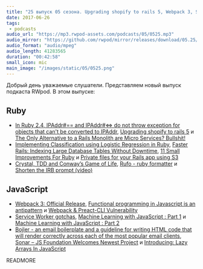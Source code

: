 ```yaml
---
title: "25 выпуск 05 сезона. Upgrading shopify to rails 5, Webpack 3, Service Worker gotchas, Rufo, Bojler, Sonar и прочее"
date: 2017-06-26
tags:
 - podcasts
audio_url: "https://mp3.rwpod-assets.com/podcasts/05/0525.mp3"
audio_mirror: "https://github.com/rwpod/mirror/releases/download/05.25/0525.mp3"
audio_format: "audio/mpeg"
audio_length: 41283565
duration: "00:42:58"
small_icon: mic
main_image: "/images/static/05/0525.png"
---
```


Добрый день уважаемые слушатели. Представляем новый выпуск подкаста RWpod. В этом выпуске:

## Ruby

 - [In Ruby 2.4, IPAddr#== and IPAddr#<=> do not throw exception for objects that can't be converted to IPAddr](http://blog.bigbinary.com/2017/06/21/ruby-2-4-ip-addr-methods-do-not-throw-exception-for-objects-that-cant-be-converted-to-ipaddr.html), [Upgrading shopify to rails 5](https://shopifyengineering.myshopify.com/blogs/engineering/upgrading-shopify-to-rails-5-0) и [The Only Alternative to a Rails Monolith are Micro Services? Bullshit!](https://apotonick.wordpress.com/2015/09/05/the-only-alternative-to-a-rails-monolith-are-micro-services-bullshit/)
 - [Implementing Classification using Logistic Regression in Ruby](http://www.practicalai.io/implementing-classification-using-logistic-regression-in-ruby/), [Faster Rails: Indexing Large Database Tables Without Downtime](https://semaphoreci.com/blog/2017/06/21/faster-rails-indexing-large-database-tables.html), [11 Small Improvements For Ruby](http://t-a-w.blogspot.gr/2017/06/11-small-improvements-for-ruby.html) и [Private files for your Rails app using S3](https://chrisherring.co/posts/private-files-for-your-rails-app-using-s3)
 - [Crystal, TDD and Conway’s Game of Life](https://medium.com/little-programming-joys/crystal-tdd-and-conways-game-of-life-2216721b916e), [Rufo - ruby formatter](https://github.com/asterite/rufo) и [Shorten the IRB prompt (video)](https://twitter.com/wintermeyer/status/878860723304243201)


## JavaScript

 - [Webpack 3: Official Release](https://medium.com/webpack/webpack-3-official-release-15fd2dd8f07b), [Functional programming in Javascript is an antipattern](https://medium.com/@alexdixon/functional-programming-in-javascript-is-an-antipattern-58526819f21e) и [Webpack & Preact-CLI Vulnerability](https://medium.com/@mikenorth/webpack-preact-cli-vulnerability-961572624c54)
 - [Service Worker gotchas](https://labs.kollegorna.se/blog/2017/06/service-worker-gotchas/), [Machine Learning with JavaScript : Part 1](https://hackernoon.com/machine-learning-with-javascript-part-1-9b97f3ed4fe5) и [Machine Learning with JavaScript : Part 2](https://hackernoon.com/machine-learning-with-javascript-part-2-da994c17d483)
 - [Bojler - an email boilerplate and a guideline for writing HTML code that will render correctly across each of the most popular email clients](http://slicejack.github.io/bojler/), [Sonar – JS Foundation Welcomes Newest Project](https://js.foundation/announcements/2017/06/22/sonar-js-foundation-welcomes-newest-project) и [Introducing: Lazy Arrays In JavaScript](https://performancejs.com/post/ewffd34/Introducing:-Lazy-arrays-in-JavaScript)

READMORE
